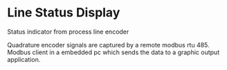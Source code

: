 # Line Status Display
Status indicator from process line encoder

Quadrature encoder signals are captured by a remote modbus rtu 485.  
Modbus client in a embedded pc which sends the data to a graphic output application.

